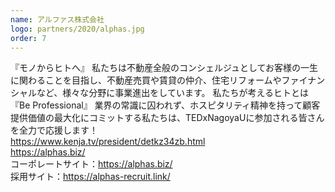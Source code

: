 ```yaml
---
name: アルファス株式会社
logo: partners/2020/alphas.jpg
order: 7
---
```

『モノからヒトへ』
私たちは不動産全般のコンシェルジュとしてお客様の一生に関わることを目指し、不動産売買や賃貸の仲介、住宅リフォームやファイナンシャルなど、様々な分野に事業進出をしています。
私たちが考えるヒトとは『Be Professional』
業界の常識に囚われず、ホスピタリティ精神を持って顧客提供価値の最大化にコミットする私たちは、TEDxNagoyaUに参加される皆さんを全力で応援します！  
https://www.kenja.tv/president/detkz34zb.html  
https://alphas.biz/  
コーポレートサイト：https://alphas.biz/  
採用サイト：https://alphas-recruit.link/  
